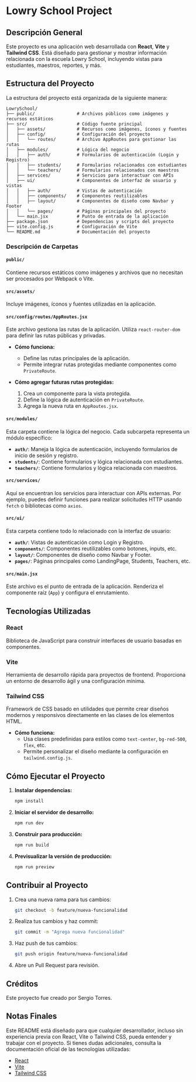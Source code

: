# Lowry School Project

## Descripción General
Este proyecto es una aplicación web desarrollada con **React**, **Vite** y **Tailwind CSS**. Está diseñado para gestionar y mostrar información relacionada con la escuela Lowry School, incluyendo vistas para estudiantes, maestros, reportes, y más.

## Estructura del Proyecto
La estructura del proyecto está organizada de la siguiente manera:

```
LowrySchool/
├── public/                # Archivos públicos como imágenes y recursos estáticos
├── src/                   # Código fuente principal
│   ├── assets/            # Recursos como imágenes, íconos y fuentes
│   ├── config/            # Configuración del proyecto
│   │   └── routes/        # Archivo AppRoutes para gestionar las rutas
│   ├── modules/           # Lógica del negocio
│   │   ├── auth/          # Formularios de autenticación (Login y Registro)
│   │   ├── students/      # Formularios relacionados con estudiantes
│   │   └── teachers/      # Formularios relacionados con maestros
│   ├── services/          # Servicios para interactuar con APIs
│   ├── ui/                # Componentes de interfaz de usuario y vistas
│   │   ├── auth/          # Vistas de autenticación
│   │   ├── components/    # Componentes reutilizables
│   │   ├── layout/        # Componentes de diseño como Navbar y Footer
│   │   └── pages/         # Páginas principales del proyecto
│   └── main.jsx           # Punto de entrada de la aplicación
├── package.json           # Dependencias y scripts del proyecto
├── vite.config.js         # Configuración de Vite
└── README.md              # Documentación del proyecto
```

### Descripción de Carpetas

#### `public/`
Contiene recursos estáticos como imágenes y archivos que no necesitan ser procesados por Webpack o Vite.

#### `src/assets/`
Incluye imágenes, íconos y fuentes utilizadas en la aplicación.

#### `src/config/routes/AppRoutes.jsx`
Este archivo gestiona las rutas de la aplicación. Utiliza `react-router-dom` para definir las rutas públicas y privadas.

- **Cómo funciona:**
  - Define las rutas principales de la aplicación.
  - Permite integrar rutas protegidas mediante componentes como `PrivateRoute`.

- **Cómo agregar futuras rutas protegidas:**
  1. Crea un componente para la vista protegida.
  2. Define la lógica de autenticación en `PrivateRoute`.
  3. Agrega la nueva ruta en `AppRoutes.jsx`.

#### `src/modules/`
Esta carpeta contiene la lógica del negocio. Cada subcarpeta representa un módulo específico:

- **`auth/`**: Maneja la lógica de autenticación, incluyendo formularios de inicio de sesión y registro.
- **`students/`**: Contiene formularios y lógica relacionada con estudiantes.
- **`teachers/`**: Contiene formularios y lógica relacionada con maestros.

#### `src/services/`
Aquí se encuentran los servicios para interactuar con APIs externas. Por ejemplo, puedes definir funciones para realizar solicitudes HTTP usando `fetch` o bibliotecas como `axios`.

#### `src/ui/`
Esta carpeta contiene todo lo relacionado con la interfaz de usuario:

- **`auth/`**: Vistas de autenticación como Login y Registro.
- **`components/`**: Componentes reutilizables como botones, inputs, etc.
- **`layout/`**: Componentes de diseño como Navbar y Footer.
- **`pages/`**: Páginas principales como LandingPage, Students, Teachers, etc.

#### `src/main.jsx`
Este archivo es el punto de entrada de la aplicación. Renderiza el componente raíz (`App`) y configura el enrutamiento.

## Tecnologías Utilizadas

### React
Biblioteca de JavaScript para construir interfaces de usuario basadas en componentes.

### Vite
Herramienta de desarrollo rápida para proyectos de frontend. Proporciona un entorno de desarrollo ágil y una configuración mínima.

### Tailwind CSS
Framework de CSS basado en utilidades que permite crear diseños modernos y responsivos directamente en las clases de los elementos HTML.

- **Cómo funciona:**
  - Usa clases predefinidas para estilos como `text-center`, `bg-red-500`, `flex`, etc.
  - Permite personalizar el diseño mediante la configuración en `tailwind.config.js`.

## Cómo Ejecutar el Proyecto

1. **Instalar dependencias:**
   ```bash
   npm install
   ```

2. **Iniciar el servidor de desarrollo:**
   ```bash
   npm run dev
   ```

3. **Construir para producción:**
   ```bash
   npm run build
   ```

4. **Previsualizar la versión de producción:**
   ```bash
   npm run preview
   ```

## Contribuir al Proyecto

1. Crea una nueva rama para tus cambios:
   ```bash
   git checkout -b feature/nueva-funcionalidad
   ```

2. Realiza tus cambios y haz commit:
   ```bash
   git commit -m "Agrega nueva funcionalidad"
   ```

3. Haz push de tus cambios:
   ```bash
   git push origin feature/nueva-funcionalidad
   ```

4. Abre un Pull Request para revisión.

## Créditos
Este proyecto fue creado por Sergio Torres.

## Notas Finales
Este README está diseñado para que cualquier desarrollador, incluso sin experiencia previa con React, Vite o Tailwind CSS, pueda entender y trabajar con el proyecto. Si tienes dudas adicionales, consulta la documentación oficial de las tecnologías utilizadas:

- [React](https://reactjs.org/)
- [Vite](https://vitejs.dev/)
- [Tailwind CSS](https://tailwindcss.com/)
